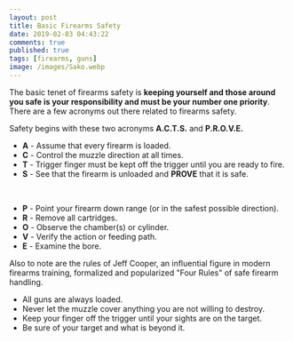 ```yaml
---
layout: post
title: Basic Firearms Safety
date: 2019-02-03 04:43:22
comments: true
published: true
tags: [firearms, guns]
image: /images/Sako.webp
---
```


The basic tenet of firearms safety is **keeping yourself and those around you
safe is your responsibility and must be your number one priority**. There are a
few acronyms out there related to firearms safety.

Safety begins with these two acronyms **A.C.T.S.** and **P.R.O.V.E.**

- **A** - Assume that every firearm is loaded.
- **C** - Control the muzzle direction at all times.
- **T** - Trigger finger must be kept off the trigger until you are ready to
  fire.
- **S** - See that the firearm is unloaded and **PROVE** that it is safe.

<br>

- **P** - Point your firearm down range (or in the safest possible direction).
- **R** - Remove all cartridges.
- **O** - Observe the chamber(s) or cylinder.
- **V** - Verify the action or feeding path.
- **E** - Examine the bore.

Also to note are the rules of Jeff Cooper, an influential figure in modern
firearms training, formalized and popularized "Four Rules" of safe firearm
handling.

- All guns are always loaded.
- Never let the muzzle cover anything you are not willing to destroy.
- Keep your finger off the trigger until your sights are on the target.
- Be sure of your target and what is beyond it.

<br><br>
